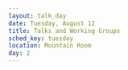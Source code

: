 ```yaml
---
layout: talk_day
date: Tuesday, August 12
title: Talks and Working Groups
sched_key: tuesday
location: Mountain Room
day: 2
---
```

